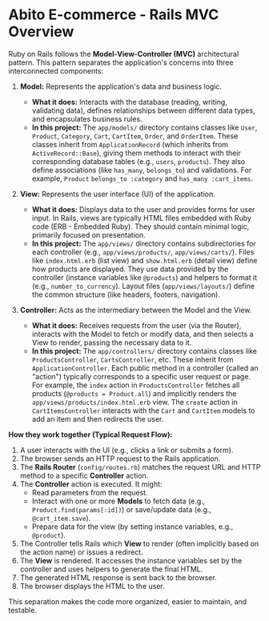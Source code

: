 # Abito E-commerce - Rails MVC Overview

Ruby on Rails follows the **Model-View-Controller (MVC)** architectural pattern. This pattern separates the application's concerns into three interconnected components:

1.  **Model:** Represents the application's data and business logic.
    *   **What it does:** Interacts with the database (reading, writing, validating data), defines relationships between different data types, and encapsulates business rules.
    *   **In this project:** The `app/models/` directory contains classes like `User`, `Product`, `Category`, `Cart`, `CartItem`, `Order`, and `OrderItem`. These classes inherit from `ApplicationRecord` (which inherits from `ActiveRecord::Base`), giving them methods to interact with their corresponding database tables (e.g., `users`, `products`). They also define associations (like `has_many`, `belongs_to`) and validations. For example, `Product` `belongs_to :category` and `has_many :cart_items`.

2.  **View:** Represents the user interface (UI) of the application.
    *   **What it does:** Displays data to the user and provides forms for user input. In Rails, views are typically HTML files embedded with Ruby code (ERB - Embedded Ruby). They should contain minimal logic, primarily focused on presentation.
    *   **In this project:** The `app/views/` directory contains subdirectories for each controller (e.g., `app/views/products/`, `app/views/carts/`). Files like `index.html.erb` (list view) and `show.html.erb` (detail view) define how products are displayed. They use data provided by the controller (instance variables like `@products`) and helpers to format it (e.g., `number_to_currency`). Layout files (`app/views/layouts/`) define the common structure (like headers, footers, navigation).

3.  **Controller:** Acts as the intermediary between the Model and the View.
    *   **What it does:** Receives requests from the user (via the Router), interacts with the Model to fetch or modify data, and then selects a View to render, passing the necessary data to it.
    *   **In this project:** The `app/controllers/` directory contains classes like `ProductsController`, `CartsController`, etc. These inherit from `ApplicationController`. Each public method in a controller (called an "action") typically corresponds to a specific user request or page. For example, the `index` action in `ProductsController` fetches all products (`@products = Product.all`) and implicitly renders the `app/views/products/index.html.erb` view. The `create` action in `CartItemsController` interacts with the `Cart` and `CartItem` models to add an item and then redirects the user.

**How they work together (Typical Request Flow):**

1.  A user interacts with the UI (e.g., clicks a link or submits a form).
2.  The browser sends an HTTP request to the Rails application.
3.  The **Rails Router** (`config/routes.rb`) matches the request URL and HTTP method to a specific **Controller** action.
4.  The **Controller** action is executed. It might:
    *   Read parameters from the request.
    *   Interact with one or more **Models** to fetch data (e.g., `Product.find(params[:id])`) or save/update data (e.g., `@cart_item.save`).
    *   Prepare data for the view (by setting instance variables, e.g., `@product`).
5.  The Controller tells Rails which **View** to render (often implicitly based on the action name) or issues a redirect.
6.  The **View** is rendered. It accesses the instance variables set by the controller and uses helpers to generate the final HTML.
7.  The generated HTML response is sent back to the browser.
8.  The browser displays the HTML to the user.

This separation makes the code more organized, easier to maintain, and testable.
